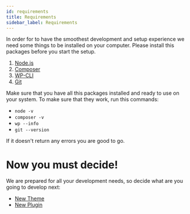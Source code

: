 ```yaml
---
id: requirements
title: Requirements
sidebar_label: Requirements
---
```


In order for to have the smoothest development and setup experience we need some things to be installed on your computer.
Please install this packages before you start the setup.

1. [Node.js](https://nodejs.org/en/)
2. [Composer](https://getcomposer.org/)
3. [WP-CLI](https://wp-cli.org/)
4. [Git](https://git-scm.com/)

Make sure that you have all this packages installed and ready to use on your system. To make sure that they work, run this commands:
- `node -v`
- `composer -v`
- `wp --info`
- `git --version`


If it doesn't return any errors you are good to go.

# Now you must decide!

We are prepared for all your development needs, so decide what are you going to develop next:
* [New Theme](theme)
* [New Plugin](plugin)
